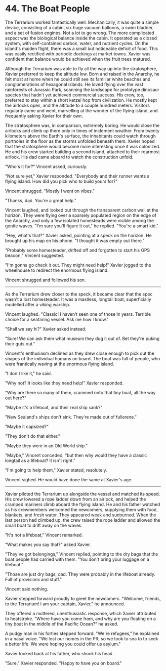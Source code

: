 # 44. The Boat People

The Terrarium worked fantastically well. Mechanically, it was quite a simple device, consisting of a cabin, six huge vacuum balloons, a swim bladder, and a set of fusion engines. Not a lot to go wrong. The more complicated aspect was the biological balance inside the cabin. It operated as a closed system, with self-contained carbon, water, and nutrient cycles. On the island's maiden flight, there was a small but noticeable deficit of food. This was easily rectified with periodic dockings at market towns. Xavier was confident that balance would be achieved when the fruit trees matured.

Although the Terrarium was able to fly all the way up into the stratosphere, Xavier preferred to keep the altitude low. Born and raised in the Anarchy, he felt most at home when he could still see its familiar white beaches and conglomerations of hexagonal islands. He loved flying over the vast rainforests of Jurassic Park, scanning the landscape for prototype dinosaur species that hadn't yet achieved commercial success. His crew, too, preferred to stay within a short ketzel hop from civilization. He mostly kept the airlocks open, and the altitude to a couple hundred meters. Visitors regularly came and went, marvelling at the wonder of the flying island, and frequently asking Xavier for their own.

The stratosphere was, in comparison, extremely boring. He would close the airlocks and climb up there only in times of inclement weather. From twenty kilometers above the Earth's surface, the inhabitants could watch through portholes in the floor as the storms unfolded beneath them. Xavier hoped that the stratosphere would become more interesting once it was colonized. He and his crew started building a second island, attached to their rearmost airlock. His dad came aboard to watch the construction unfold.

"Who's it for?" Vincent asked, curiously.

"Not sure yet," Xavier responded. "Everybody and their runner wants a flying island. How did you pick who to build yours for?"

Vincent shrugged. "Mostly I went on vibes."

"Thanks, dad. You're a great help."

Vincent laughed, and looked out through the transparent carbon wall at the horizon. They were flying over a sparsely populated region on the edge of the Anarchy, and only a few isolated homesteads were visible among the gentle waves. "I'm sure you'll figure it out," he replied. "You're a smart kid."

"Hey, what's that?" Xavier asked, pointing at a speck on the horizon. He brought up his map on his phone. "I thought it was empty out there."

"Probably some homesteader, drifted off and forgotten to start his GPS beacon," Vincent suggested.

"I'm gonna go check it out. They might need help!" Xavier jogged to the wheelhouse to redirect the enormous flying island.

Vincent shrugged and followed his son.

******

As the Terrarium drew closer to the speck, it became clear that the spec wasn't a lost homesteader. It was a mastless, longtail boat, superficially modelled after a viking warship.

Vincent laughed. "Classic! I haven't seen one of those in years. Terrible choice for a seafaring vessel. Ask me how I know."

"Shall we say hi?" Xavier asked instead.

"Sure! We can ask them what museum they dug it out of. Bet they're puking their guts out."

Vincent's enthusiasm declined as they drew close enough to pick out the shapes of the individual humans on board. The boat was full of people, who were frantically waving at the enormous flying island.

"I don't like it," he said.

"Why not? It looks like they need help!" Xavier responded.

"Why are there so many of them, crammed onto that tiny boat, all the way out here?"

"Maybe it's a lifeboat, and their real ship sank?"

"New Sealand's ships don't sink. They're made out of fullerene."

"Maybe it capsized?"

"They don't do that either."

"Maybe they were in an Old World ship."

"Maybe," Vincent conceded, "but then why would they have a classic longtail as a lifeboat? It isn't right."

"I'm going to help them," Xavier stated, resolutely.

Vincent sighed. He would have done the same at Xavier's age.

******

Xavier piloted the Terrarium up alongside the vessel and matched its speed. His crew lowered a rope ladder down from an airlock, and helped the cramped mariners climb aboard the flying island. He and his father watched as his crewmembers welcomed the newcomers, supplying them with food, blankets, and fresh water. They appeared weak and sunburned. When the last person had climbed up, the crew raised the rope ladder and allowed the small boat to drift away on the waves.

"It's not a lifeboat," Vincent remarked.

"What makes you say that?" asked Xavier.

"They've got belongings," Vincent replied, pointing to the dry bags that the boat people had carried with them. "You don't bring your luggage on a lifeboat."

"Those are just dry bags, dad. They were probably in the lifeboat already. Full of provisions and stuff."

Vincent said nothing.

Xavier stepped forward proudly to greet the newcomers. "Welcome, friends, to the Terrarium! I am your captain, Xavier," he announced.

They offered a muttered, unenthusiastic response, which Xavier attributed to heatstroke. "Where have you come from, and why are you floating on a tiny boat in the middle of the Pacific Ocean?" he asked.

A pudgy man in his forties stepped forward. "We're refugees," he explained in a nasal voice. "We lost our homes in the PR, so we took to sea to to seek a better life. We were hoping you could offer us asylum."

Xavier looked back at his father, who shook his head.

"Sure," Xavier responded. "Happy to have you on board."
